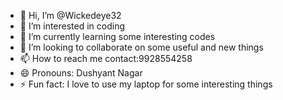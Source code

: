 - 👋 Hi, I’m @Wickedeye32
- 👀 I’m interested in coding 
- 🌱 I’m currently learning some interesting codes
- 💞️ I’m looking to collaborate on some useful and new things
- 📫 How to reach me contact:9928554258
- 😄 Pronouns: Dushyant Nagar
- ⚡ Fun fact: I love to use my laptop for some interesting things 

<!---
Wickedeye32/Wickedeye32 is a ✨ special ✨ repository because its `README.md` (this file) appears on your GitHub profile.
You can click the Preview link to take a look at your changes.
--->
